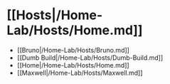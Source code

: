 # [[Hosts|/Home-Lab/Hosts/Home.md]]
 * [[Bruno|/Home-Lab/Hosts/Bruno.md]]
 * [[Dumb Build|/Home-Lab/Hosts/Dumb-Build.md]]
 * [[Home|/Home-Lab/Hosts/Home.md]]
 * [[Maxwell|/Home-Lab/Hosts/Maxwell.md]]
